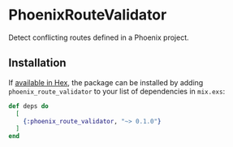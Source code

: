# PhoenixRouteValidator

Detect conflicting routes defined in a Phoenix project.

## Installation

If [available in Hex](https://hex.pm/docs/publish), the package can be installed
by adding `phoenix_route_validator` to your list of dependencies in `mix.exs`:

```elixir
def deps do
  [
    {:phoenix_route_validator, "~> 0.1.0"}
  ]
end
